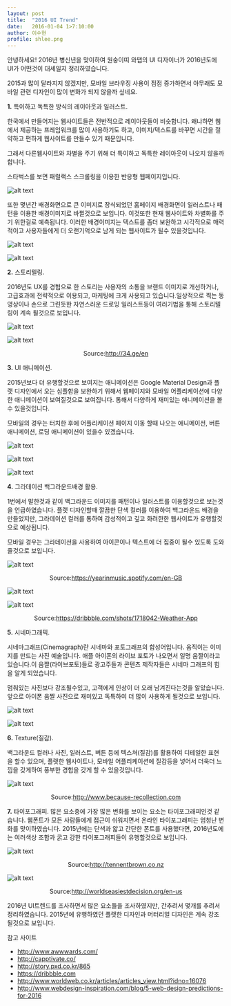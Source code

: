 ```yaml
---
layout: post
title:  "2016 UI Trend"
date:   2016-01-04 1>7:10:00
author: 이수현
profile: shlee.png
---
```


안녕하세요! 2016년 병신년을 맞이하여 원숭이띠 와탭의 UI 디자이너가 2016년도에 UI가 어떤것이 대세일지 정리하였습니다.

2015과 많이 달라지지 않겠지만, 모바일 브라우징 사용이 점점 증가하면서 아무래도 모바일 관련 디자인이 많이 변화가 되지 않을까 싶네요.



**1.** 특이하고 독특한 방식의 레이아웃과 일러스트.

한국에서 만들어지는 웹사이트들은 전반적으로 레이아웃들이 비슷합니다.
왜냐하면 웹에서 제공하는 프레임워크를 많이 사용하기도 하고, 이미지/텍스트를 바꾸면 시간을 절약하고 편하게 웹사이트를 만들수 있기 때문입니다.

그래서 다른웹사이트와 차별을 주기 위해 더 특이하고 독특한 레이아웃이 나오지 않을까 합니다.

스타벅스를 보면 패럴랙스 스크롤링을 이용한 반응형 웹페이지입니다.

![alt text](/assets/images/shlee/02/001.jpg "001")

또한 몇년간 배경화면으로 큰 이미지로 장식되었던 홈페이지 배경화면이 일러스트나 패턴을 이용한 배경이미지로 바뀔것으로 보입니다. 
이것또한 현재 웹사이트와 차별화를 주기 위한걸로 예측됩니다.
이러한 배경이미지는 텍스트를 좀더 보완하고 시각적으로 매력적이고 사용자들에게 더 오랜기억으로 남게 되는 웹사이트가 될수 있을것입니다.

![alt text](/assets/images/shlee/02/002.jpg "002")

![alt text](/assets/images/shlee/02/003.jpg "003")



**2.** 스토리텔링.

2016년도 UX를 경험으로 한 스토리는 사용자의 소통을 브랜드 이미지로 개선하거나, 고급효과에 전략적으로 이용되고, 마케팅에 크게 사용되고 있습니다.일상적으로 찍는 동영상이나 손으로 그린듯한 자연스러운 드로잉 일러스트등이 여러기법을 통해 스토리텔링이 계속 될것으로 보입니다.

![alt text](/assets/images/shlee/02/004.jpg "004")

![alt text](/assets/images/shlee/02/005.jpg "005")<center>Source:http://34.ge/en</center>



**3.** UI 애니메이션.

2015년보다 더 유행할것으로 보여지는 애니메이션은 Google Material Design과 플랫 디자인에서 오는 심플함을 보완하기 위해서 웹페이지와 모바일 어플리케이션에 다양한 애니메이션이 보여질것으로 보여집니다.
통해서 다양하게 재미있는 애니메이션을 볼수 있을것입니다.

모바일의 경우는 터치한 후에 어플리케이션 페이지 이동 할때 나오는 애니메이션, 버튼 애니메이션, 로딩 애니메이션이 있을수 있겠습니다.

![alt text](/assets/images/shlee/02/006.gif "006")

![alt text](/assets/images/shlee/02/007.gif "007")

![alt text](/assets/images/shlee/02/008.gif "008")



**4.** 그라데이션 백그라운드배경 활용.

1번에서 말한것과 같이 백그라운드 이미지를 패턴이나 일러스트를 이용할것으로 보는것을 언급하였습니다.
플랫 디자인할때 깔끔한 단색 컬러를 이용하여 백그라운드 배경을 만들었지만, 그라데이션 컬러를  통하여 감성적이고 깊고 화려한한 웹사이트가 유행할것으로 예상됩니다.

모바일 경우는 그라데이션을 사용하여 아이콘이나 텍스트에 더 집중이 될수 있도록 도와줄것으로 보입니다.

![alt text](/assets/images/shlee/02/009.jpg "009")<center>Source:https://yearinmusic.spotify.com/en-GB</center>

![alt text](/assets/images/shlee/02/010.jpg "010")

![alt text](/assets/images/shlee/02/011.jpg "011")<center>Source:https://dribbble.com/shots/1718042-Weather-App</center>



**5.** 시네마그래픽.

시네마그래프(Cinemagraph)란 시네마와 포토그래프의 합성어입니다. 움직이는 이미지를 만드는 사진 예술입니다.
애플 아이폰의 라이브 포토가 나오면서 일명 움짤이라고 있습니다.이  움짤(라이브포토)들로 광고주들과 콘텐츠 제작자들은 시네마 그래프의 힘을 알게 되었습니다.

멈춰있는 사진보다 강조될수있고, 고객에게 인상이 더 오래 남겨진다는것을 알았습니다. 앞으로 아이폰 움짤 사진으로 재미있고 독특하여 더 많이 사용하게 될것으로 보입니다.

![alt text](/assets/images/shlee/02/012.gif "012")

![alt text](/assets/images/shlee/02/013.gif "013")



**6.** Texture(질감).

백그라운드 컬러나 사진, 일러스트, 버튼 등에 텍스쳐(질감)를 활용하여 디테일한 표현을 할수 있으며, 플랫한 웹사이트나, 모바일 어플리케이션에 질감등을 넣어서 더욱더 느낌을 갖게하여 풍부한 경험을 갖게 할 수 있을것입니다.

![alt text](/assets/images/shlee/02/014.jpg "014")<center>Source:http://www.because-recollection.com</center>



**7.** 타이포그래피.
많은 요소중에 가장 많은 변화를 보이는 요소는 타이포그래피인것 같습니다.
웹폰트가 모든 사람들에게 접근이 쉬워지면서 온라인 타이포그래피는 엄청난 변화를 맞이하였습니다.
2015년에는 단색과 얇고 간단한 폰트를 사용했다면, 2016년도에는 여러색상 조합과 굵고 강한 타이포그래피들이 유행할것으로 보입니다. 

![alt text](/assets/images/shlee/02/015.jpg "015")<center>Source:http://tennentbrown.co.nz</center>

![alt text](/assets/images/shlee/02/016.jpg "016")<center>Source:http://worldseasiestdecision.org/en-us</center>



2016년 UI트렌드를 조사하면서 많은 요소들을 조사하였지만, 간추려서 몇개를 추려서 정리하였습니다.
2015년에 유행하였던 플랫한 디자인과 머터리얼 디자인은 계속 강조될것으로 보입니다.


참고 사이트

 - http://www.awwwards.com/
 - http://capptivate.co/
 - http://story.pxd.co.kr/865
 - https://dribbble.com
 - http://www.worldweb.co.kr/articles/articles_view.html?idno=16076
 - http://www.webdesign-inspiration.com/blog/5-web-design-predictions-for-2016



